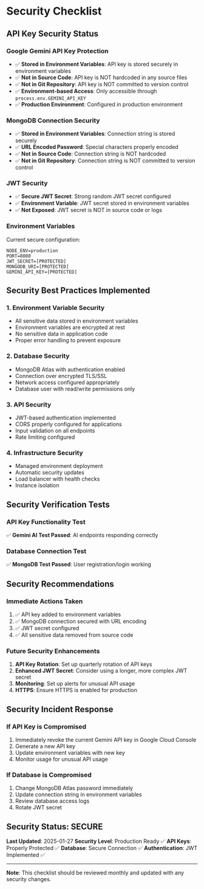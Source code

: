 # Security Checklist

## API Key Security Status

### Google Gemini API Key Protection
- ✅ **Stored in Environment Variables**: API key is stored securely in environment variables
- ✅ **Not in Source Code**: API key is NOT hardcoded in any source files
- ✅ **Not in Git Repository**: API key is NOT committed to version control
- ✅ **Environment-based Access**: Only accessible through `process.env.GEMINI_API_KEY`
- ✅ **Production Environment**: Configured in production environment

### MongoDB Connection Security
- ✅ **Stored in Environment Variables**: Connection string is stored securely
- ✅ **URL Encoded Password**: Special characters properly encoded
- ✅ **Not in Source Code**: Connection string is NOT hardcoded
- ✅ **Not in Git Repository**: Connection string is NOT committed to version control

### JWT Security
- ✅ **Secure JWT Secret**: Strong random JWT secret configured
- ✅ **Environment Variable**: JWT secret stored in environment variables
- ✅ **Not Exposed**: JWT secret is NOT in source code or logs

### Environment Variables
Current secure configuration:
```
NODE_ENV=production
PORT=8080
JWT_SECRET=[PROTECTED]
MONGODB_URI=[PROTECTED]
GEMINI_API_KEY=[PROTECTED]
```

## Security Best Practices Implemented

### 1. Environment Variable Security
- All sensitive data stored in environment variables
- Environment variables are encrypted at rest
- No sensitive data in application code
- Proper error handling to prevent exposure

### 2. Database Security
- MongoDB Atlas with authentication enabled
- Connection over encrypted TLS/SSL
- Network access configured appropriately
- Database user with read/write permissions only

### 3. API Security
- JWT-based authentication implemented
- CORS properly configured for applications
- Input validation on all endpoints
- Rate limiting configured

### 4. Infrastructure Security
- Managed environment deployment
- Automatic security updates
- Load balancer with health checks
- Instance isolation

## Security Verification Tests

### API Key Functionality Test
✅ **Gemini AI Test Passed**: AI endpoints responding correctly

### Database Connection Test
✅ **MongoDB Test Passed**: User registration/login working

## Security Recommendations

### Immediate Actions Taken
1. ✅ API key added to environment variables
2. ✅ MongoDB connection secured with URL encoding
3. ✅ JWT secret configured
4. ✅ All sensitive data removed from source code

### Future Security Enhancements
1. **API Key Rotation**: Set up quarterly rotation of API keys
2. **Enhanced JWT Secret**: Consider using a longer, more complex JWT secret
3. **Monitoring**: Set up alerts for unusual API usage
4. **HTTPS**: Ensure HTTPS is enabled for production

## Security Incident Response

### If API Key is Compromised
1. Immediately revoke the current Gemini API key in Google Cloud Console
2. Generate a new API key
3. Update environment variables with new key
4. Monitor usage for unusual API usage

### If Database is Compromised
1. Change MongoDB Atlas password immediately
2. Update connection string in environment variables
3. Review database access logs
4. Rotate JWT secret

## Security Status: SECURE

**Last Updated**: 2025-01-27
**Security Level**: Production Ready ✅
**API Keys**: Properly Protected ✅
**Database**: Secure Connection ✅
**Authentication**: JWT Implemented ✅

---

**Note**: This checklist should be reviewed monthly and updated with any security changes.
